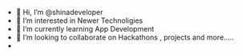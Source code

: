 - 👋 Hi, I’m @shinadeveloper
- 👀 I’m interested in Newer Technoligies
- 🌱 I’m currently learning App Development
- 💞️ I’m looking to collaborate on Hackathons , projects and more.....
- 


<!---
shinadeveloper/shinadeveloper is a ✨ special ✨ repository because its `README.md` (this file) appears on your GitHub profile.
You can click the Preview link to take a look at your changes.
--->
